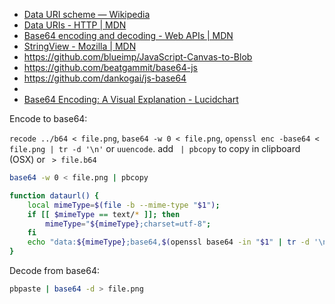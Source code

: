 - [Data URI scheme — Wikipedia](https://en.wikipedia.org/wiki/Data_URI_scheme)
- [Data URIs - HTTP | MDN](https://developer.mozilla.org/en-US/docs/Web/HTTP/Basics_of_HTTP/Data_URIs)
- [Base64 encoding and decoding - Web APIs | MDN](https://developer.mozilla.org/en-US/docs/Web/API/WindowBase64/Base64_encoding_and_decoding#The_Unicode_Problem)
- [StringView - Mozilla | MDN](https://developer.mozilla.org/en-US/Add-ons/Code_snippets/StringView)
- https://github.com/blueimp/JavaScript-Canvas-to-Blob
- https://github.com/beatgammit/base64-js
- https://github.com/dankogai/js-base64
-
- [Base64 Encoding: A Visual Explanation - Lucidchart](https://web.archive.org/web/20220412180343/https://www.lucidchart.com/techblog/2017/10/23/base64-encoding-a-visual-explanation/)

Encode to base64:

`recode ../b64 < file.png`, `base64 -w 0 < file.png`, `openssl enc -base64 < file.png | tr -d '\n'` or `uuencode`. add ` | pbcopy` to copy in clipboard (OSX) or ` > file.b64`

```sh
base64 -w 0 < file.png | pbcopy
```

```sh
function dataurl() {
	local mimeType=$(file -b --mime-type "$1");
	if [[ $mimeType == text/* ]]; then
		mimeType="${mimeType};charset=utf-8";
	fi
	echo "data:${mimeType};base64,$(openssl base64 -in "$1" | tr -d '\n')";
}
```

Decode from base64:

```sh
pbpaste | base64 -d > file.png
```
